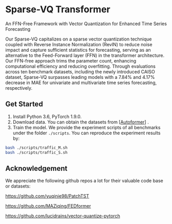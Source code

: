 # Sparse-VQ Transformer

An FFN-Free Framework with Vector Quantization for Enhanced Time Series Forecasting

 Our Sparse-VQ capitalizes
on a sparse vector quantization technique coupled with Reverse
Instance Normalization (RevIN) to reduce noise impact and capture sufficient statistics for forecasting, serving as an alternative
to the Feed-Forward layer (FFN) in the transformer architecture.
Our FFN-free approach trims the parameter count, enhancing computational efficiency and reducing overfitting. Through evaluations across ten benchmark datasets, including the newly introduced CAISO dataset, Sparse-VQ surpasses leading models with
a 7.84% and 4.17% decrease in MAE for univariate and multivariate time series forecasting, respectively. 




## Get Started

1. Install Python 3.6, PyTorch 1.9.0.
2. Download data. You can obtain the datasets from [[Autoformer](https://github.com/thuml/Autoformer)] .
3. Train the model. We provide the experiment scripts of all benchmarks under the folder `./scripts`. You can reproduce the experiment results by:

```bash
bash ./scripts/traffic_M.sh
bash ./scripts/traffic_S.sh
```


## Acknowledgement

We appreciate the following github repos a lot for their valuable code base or datasets:

https://github.com/yuqinie98/PatchTST

https://github.com/MAZiqing/FEDformer

https://github.com/lucidrains/vector-quantize-pytorch
